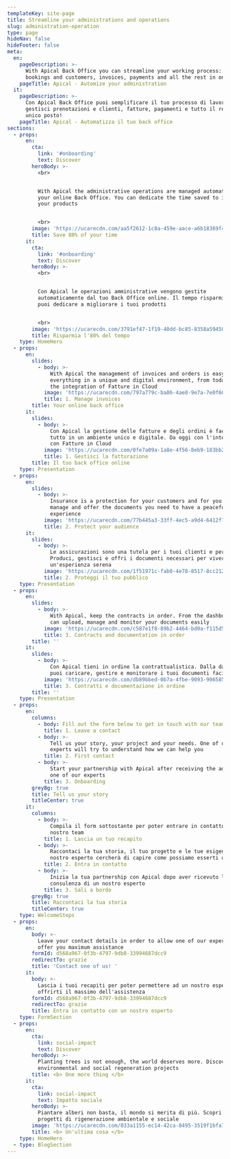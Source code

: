 ```yaml
---
templateKey: site-page
title: Streamline your administrations and operations
slug: administration-operation
type: page
hideNav: false
hideFooter: false
meta:
  en:
    pageDescription: >-
      With Apical Back Office you can streamline your working process: manage
      bookings and customers, invoices, payments and all the rest in one place!
    pageTitle: Apical - Automize your administration
  it:
    pageDescription: >-
      Con Apical Back Office puoi semplificare il tuo processo di lavoro:
      gestisci prenotazioni e clienti, fatture, pagamenti e tutto il resto in un
      unico posto!
    pageTitle: Apical - Automatizza il tuo back office
sections:
  - props:
      en:
        cta:
          link: '#onboarding'
          text: Discover
        heroBody: >-
          <br>


          With Apical the administrative operations are managed automatically by
          your online Back Office. You can dedicate the time saved to improve
          your products


          <br>
        image: 'https://ucarecdn.com/aa5f2612-1c8a-459e-aace-a6b18369f457/'
        title: Save 80% of your time
      it:
        cta:
          link: '#onboarding'
          text: Discover
        heroBody: >-
          <br>


          Con Apical le operazioni amministrative vengono gestite
          automaticamente dal tuo Back Office online. Il tempo risparmiato lo
          puoi dedicare a migliorare i tuoi prodotti


          <br>
        image: 'https://ucarecdn.com/3791ef47-1f19-40dd-bc85-8358a5945074/'
        title: Risparmia l'80% del tempo
    type: HomeHero
  - props:
      en:
        slides:
          - body: >-
              With Apical the management of invoices and orders is easy:
              everything in a unique and digital environment, from today on with
              the integration of Fatture in Cloud
            image: 'https://ucarecdn.com/797a779c-ba86-4ae8-9e7a-7e0f606bd345/'
            title: 1. Manage invoices
        title: Your online back office
      it:
        slides:
          - body: >-
              Con Apical la gestione delle fatture e degli ordini è facile:
              tutto in un ambiente unico e digitale. Da oggi con l'integrazione
              con Fatture in Cloud
            image: 'https://ucarecdn.com/0fe7a09a-1a8e-4f56-8eb9-183bb25d5d24/'
            title: 1. Gestisci la fatturazione
        title: Il tuo back office online
    type: Presentation
  - props:
      en:
        slides:
          - body: >-
              Insurance is a protection for your customers and for you. Produce,
              manage and offer the documents you need to have a peaceful
              experience
            image: 'https://ucarecdn.com/77b445a3-33ff-4ec5-a9d4-6412f78eed6d/'
            title: 2. Protect your audience
      it:
        slides:
          - body: >-
              Le assicurazioni sono una tutela per i tuoi clienti e per te.
              Produci, gestisci e offri i documenti necessari per vivere
              un'esperienza serena
            image: 'https://ucarecdn.com/1f51971c-fab0-4e78-8517-8cc2127eeb21/'
            title: 2. Proteggi il tuo pubblico
    type: Presentation
  - props:
      en:
        slides:
          - body: >-
              With Apical, keep the contracts in order. From the dashboard you
              can upload, manage and monitor your documents easily
            image: 'https://ucarecdn.com/c587e1f8-89b2-4464-bd0a-f115d5c312a1/'
            title: 3. Contracts and documentation in order
        title: ''
      it:
        slides:
          - body: >-
              Con Apical tieni in ordine la contrattualistica. Dalla dashboard
              puoi caricare, gestire e monitorare i tuoi documenti facilmente
            image: 'https://ucarecdn.com/db89bbed-0b7a-4fbe-9093-906585786840/'
            title: 3. Contratti e documentazione in ordine
        title: ''
    type: Presentation
  - props:
      en:
        columns:
          - body: Fill out the form below to get in touch with our team
            title: 1. Leave a contact
          - body: >-
              Tell us your story, your project and your needs. One of our
              experts will try to understand how we can help you
            title: 2. First contact
          - body: >-
              Start your partnership with Apical after receiving the advice of
              one of our experts
            title: 3. Onboarding
        greyBg: true
        title: Tell us your story
        titleCenter: true
      it:
        columns:
          - body: >-
              Compila il form sottostante per poter entrare in contatto con il
              nostro team 
            title: 1. Lascia un tuo recapito
          - body: >-
              Raccontaci la tua storia, il tuo progetto e le tue esigenze. Un
              nostro esperto cercherà di capire come possiamo esserti utili
            title: 2. Entra in contatto
          - body: >-
              Inizia la tua partnership con Apical dopo aver ricevuto la
              consulenza di un nostro esperto
            title: 3. Sali a bordo
        greyBg: true
        title: Raccontaci la tua storia
        titleCenter: true
    type: WelcomeSteps
  - props:
      en:
        body: >-
          Leave your contact details in order to allow one of our experts to
          offer you maximum assistance
        formId: d568a967-0f3b-4797-9db8-33994687dcc9
        redirectTo: grazie
        title: 'Contact one of us! '
      it:
        body: >-
          Lascia i tuoi recapiti per poter permettere ad un nostro esperto di
          offrirti il massimo dell'assistenza
        formId: d568a967-0f3b-4797-9db8-33994687dcc9
        redirectTo: grazie
        title: Entra in contatto con un nostro esperto
    type: FormSection
  - props:
      en:
        cta:
          link: social-impact
          text: Discover
        heroBody: >-
          Planting trees is not enough, the world deserves more. Discover our
          environmental and social regeneration projects
        title: <b> One more thing </b>
      it:
        cta:
          link: social-impact
          text: Impatto sociale
        heroBody: >-
          Piantare alberi non basta, il mondo si merita di più. Scopri i nostir
          progetti di rigenerazione ambientale e sociale
        image: 'https://ucarecdn.com/033a1155-ec14-42ca-8495-3519f1bfa751/'
        title: <b> Un'ultima cosa </b>
    type: HomeHero
  - type: BlogSection
---
```


